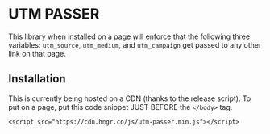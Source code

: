 UTM PASSER
============

This library when installed on a page will enforce that the following three variables: `utm_source`, `utm_medium`, and `utm_campaign` get passed to any other link on that page.


Installation
------------

This is currently being hosted on a CDN (thanks to the release script). To put on a page, put this code snippet JUST BEFORE the `</body>` tag.

```
<script src="https://cdn.hngr.co/js/utm-passer.min.js"></script>
```

